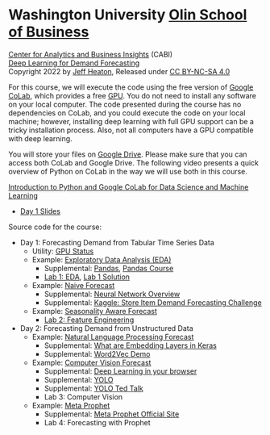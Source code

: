 # Washington University [Olin School of Business](https://olin.wustl.edu/EN-US/Pages/default.aspx)
[Center for Analytics and Business Insights](https://olin.wustl.edu/EN-US/Faculty-Research/research-centers/center-analytics-business-insights/Pages/default.aspx) (CABI)  
[Deep Learning for Demand Forecasting](https://github.com/jeffheaton/present/tree/master/WUSTL/CABI-Demand)  
Copyright 2022 by [Jeff Heaton](https://www.youtube.com/c/HeatonResearch), Released under [CC BY-NC-SA 4.0](https://creativecommons.org/licenses/by-nc-sa/4.0/)  

For this course, we will execute the code using the free version of [Google CoLab](https://colab.research.google.com/), which provides a free [GPU](https://developer.nvidia.com/cuda-gpus). You do not need to install any software on your local computer. The code presented during the course has no dependencies on CoLab, and you could execute the code on your local machine; however, installing deep learning with full GPU support can be a tricky installation process. Also, not all computers have a GPU compatible with deep learning.

You will store your files on [Google Drive](https://www.google.com/drive/). Please make sure that you can access both CoLab and Google Drive. The following video presents a quick overview of Python on CoLab in the way we will use both in this course.

[Introduction to Python and Google CoLab for Data Science and Machine Learning](https://www.youtube.com/watch?v=pNyZUrOQSrE&ab_channel=JeffHeaton)

* [Day 1 Slides](https://github.com/jeffheaton/present/blob/master/WUSTL/CABI-Demand/cabi-dl-demand-forcasting-1.pptx)

Source code for the course: 

* Day 1: Forecasting Demand from Tabular Time Series Data
    * Utility: [GPU Status](https://github.com/jeffheaton/present/blob/master/WUSTL/CABI-Demand/status.ipynb)
    * Example: [Exploratory Data Analysis (EDA)](https://github.com/jeffheaton/present/blob/master/WUSTL/CABI-Demand/demand_eda.ipynb) 
        * Supplemental: [Pandas](https://github.com/jeffheaton/present/blob/master/WUSTL/CABI-Demand/pandas.ipynb), [Pandas Course](https://github.com/jeffheaton/t81_558_deep_learning/blob/master/t81_558_class_02_1_python_pandas.ipynb)
        * [Lab 1: EDA](https://github.com/jeffheaton/present/blob/master/WUSTL/CABI-Demand/lab_1_eda.ipynb), [Lab 1 Solution](https://github.com/jeffheaton/present/blob/master/WUSTL/CABI-Demand/lab_1_eda_solution.ipynb)
    * Example: [Naive Forecast](https://github.com/jeffheaton/present/blob/master/WUSTL/CABI-Demand/demand_naive.ipynb)
        * Supplemental: [Neural Network Overview](https://github.com/jeffheaton/t81_558_deep_learning/blob/master/t81_558_class_03_1_neural_net.ipynb)
        * Supplemental: [Kaggle: Store Item Demand Forecasting Challenge](https://www.kaggle.com/c/demand-forecasting-kernels-only)
    * Example: [Seasonality Aware Forecast](https://github.com/jeffheaton/present/blob/master/WUSTL/CABI-Demand/demand_seasonality.ipynb)
        * [Lab 2: Feature Engineering](https://github.com/jeffheaton/present/blob/master/WUSTL/CABI-Demand/lab-2-features.ipynb)
* Day 2: Forecasting Demand from Unstructured Data
    * Example: [Natural Language Processing Forecast](https://github.com/jeffheaton/present/blob/master/WUSTL/CABI-Demand/demand_nlp.ipynb)
        * Supplemental: [What are Embedding Layers in Keras](https://github.com/jeffheaton/t81_558_deep_learning/blob/master/t81_558_class_11_05_embedding.ipynb)
        * Supplemental: [Word2Vec Demo](https://turbomaze.github.io/word2vecjson/)
    * Example: [Computer Vision Forecast](https://github.com/jeffheaton/present/blob/master/WUSTL/CABI-Demand/demand_cv.ipynb)
        * Supplemental: [Deep Learning in your browser](https://cs.stanford.edu/people/karpathy/convnetjs/)
        * Supplemental: [YOLO](https://pytorch.org/hub/ultralytics_yolov5/)
        * Supplemental: [YOLO Ted Talk](https://www.youtube.com/watch?v=Cgxsv1riJhI&ab_channel=TED)
        * Lab 3: Computer Vision
    * Example: [Meta Prophet](https://github.com/jeffheaton/present/blob/master/WUSTL/CABI-Demand/demand_prophet.ipynb)
        * Supplemental: [Meta Prophet Official Site](https://facebook.github.io/prophet/)
        * Lab 4: Forecasting with Prophet